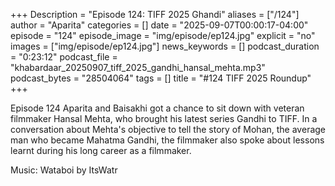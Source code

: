 +++
Description = "Episode 124: TIFF 2025 Ghandi"
aliases = ["/124"]
author = "Aparita"
categories = []
date = "2025-09-07T00:00:17-04:00"
episode = "124"
episode_image = "img/episode/ep124.jpg"
explicit = "no"
images = ["img/episode/ep124.jpg"]
news_keywords = []
podcast_duration = "0:23:12"
podcast_file = "khabardaar_20250907_tiff_2025_gandhi_hansal_mehta.mp3"
podcast_bytes = "28504064"
tags = []
title = "#124 TIFF 2025 Roundup"
+++

Episode 124 Aparita and Baisakhi got a chance to sit down with veteran filmmaker Hansal Mehta, who brought his latest series Gandhi to TIFF. In a conversation about Mehta's objective to tell the story of Mohan, the average man who became Mahatma Gandhi, the filmmaker also spoke about lessons learnt during his long career as a filmmaker.

Music: Wataboi by ItsWatr
